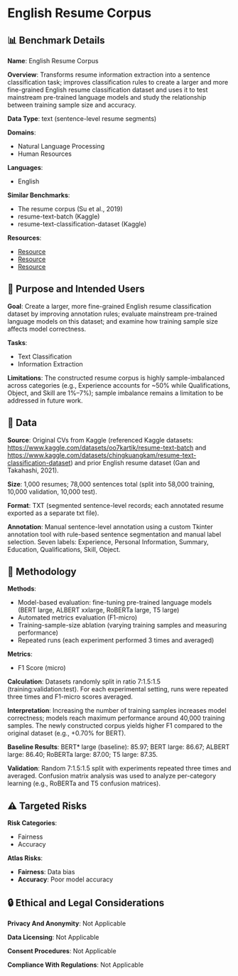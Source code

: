 # English Resume Corpus

## 📊 Benchmark Details

**Name**: English Resume Corpus

**Overview**: Transforms resume information extraction into a sentence classification task; improves classification rules to create a larger and more fine-grained English resume classification dataset and uses it to test mainstream pre-trained language models and study the relationship between training sample size and accuracy.

**Data Type**: text (sentence-level resume segments)

**Domains**:
- Natural Language Processing
- Human Resources

**Languages**:
- English

**Similar Benchmarks**:
- The resume corpus (Su et al., 2019)
- resume-text-batch (Kaggle)
- resume-text-classification-dataset (Kaggle)

**Resources**:
- [Resource](https://www.kaggle.com/datasets/oo7kartik/resume-text-batch)
- [Resource](https://www.kaggle.com/datasets/chingkuangkam/resume-text-classification-dataset)
- [Resource](https://docs.python.org/ja/3/library/tkinter.html)

## 🎯 Purpose and Intended Users

**Goal**: Create a larger, more fine-grained English resume classification dataset by improving annotation rules; evaluate mainstream pre-trained language models on this dataset; and examine how training sample size affects model correctness.

**Tasks**:
- Text Classification
- Information Extraction

**Limitations**: The constructed resume corpus is highly sample-imbalanced across categories (e.g., Experience accounts for ~50% while Qualifications, Object, and Skill are 1%–7%); sample imbalance remains a limitation to be addressed in future work.

## 💾 Data

**Source**: Original CVs from Kaggle (referenced Kaggle datasets: https://www.kaggle.com/datasets/oo7kartik/resume-text-batch and https://www.kaggle.com/datasets/chingkuangkam/resume-text-classification-dataset) and prior English resume dataset (Gan and Takahashi, 2021).

**Size**: 1,000 resumes; 78,000 sentences total (split into 58,000 training, 10,000 validation, 10,000 test).

**Format**: TXT (segmented sentence-level records; each annotated resume exported as a separate txt file).

**Annotation**: Manual sentence-level annotation using a custom Tkinter annotation tool with rule-based sentence segmentation and manual label selection. Seven labels: Experience, Personal Information, Summary, Education, Qualifications, Skill, Object.

## 🔬 Methodology

**Methods**:
- Model-based evaluation: fine-tuning pre-trained language models (BERT large, ALBERT xxlarge, RoBERTa large, T5 large)
- Automated metrics evaluation (F1-micro)
- Training-sample-size ablation (varying training samples and measuring performance)
- Repeated runs (each experiment performed 3 times and averaged)

**Metrics**:
- F1 Score (micro)

**Calculation**: Datasets randomly split in ratio 7:1.5:1.5 (training:validation:test). For each experimental setting, runs were repeated three times and F1-micro scores averaged.

**Interpretation**: Increasing the number of training samples increases model correctness; models reach maximum performance around 40,000 training samples. The newly constructed corpus yields higher F1 compared to the original dataset (e.g., +0.70% for BERT).

**Baseline Results**: BERT* large (baseline): 85.97; BERT large: 86.67; ALBERT large: 86.40; RoBERTa large: 87.00; T5 large: 87.35.

**Validation**: Random 7:1.5:1.5 split with experiments repeated three times and averaged. Confusion matrix analysis was used to analyze per-category learning (e.g., RoBERTa and T5 confusion matrices).

## ⚠️ Targeted Risks

**Risk Categories**:
- Fairness
- Accuracy

**Atlas Risks**:
- **Fairness**: Data bias
- **Accuracy**: Poor model accuracy

## 🔒 Ethical and Legal Considerations

**Privacy And Anonymity**: Not Applicable

**Data Licensing**: Not Applicable

**Consent Procedures**: Not Applicable

**Compliance With Regulations**: Not Applicable
